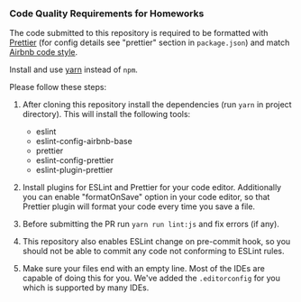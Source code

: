 ### Code Quality Requirements for Homeworks

The code submitted to this repository is required to be formatted with [Prettier](https://github.com/prettier/prettier) (for config details see "prettier" section in `package.json`) and match [Airbnb code style](https://github.com/airbnb/javascript).

Install and use [yarn](https://yarnpkg.com/en/docs/install)
instead of `npm`.

Please follow these steps:
1. After cloning this repository install the dependencies (run `yarn` in project directory). This will install the following tools:
    - eslint
    - eslint-config-airbnb-base
    - prettier
    - eslint-config-prettier
    - eslint-plugin-prettier

1. Install plugins for ESLint and Prettier for your code editor. Additionally you can enable "formatOnSave" option in your code editor, so that Prettier plugin will format your code every time you save a file.

1. Before submitting the PR run `yarn run lint:js` and fix errors (if any).

1. This repository also enables ESLint change on pre-commit hook, so you should not be able to commit any code not conforming to ESLint rules.

1. Make sure your files end with an empty line.
   Most of the IDEs are capable of doing this for you.
   We've added the `.editorconfig` for you which is
   supported by many IDEs. 
